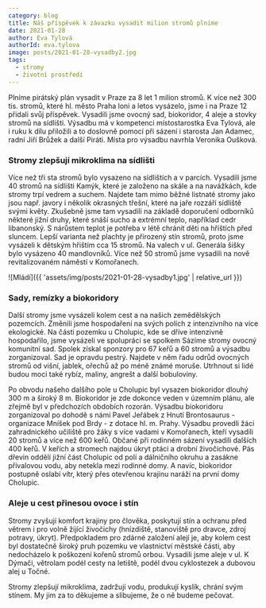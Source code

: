 ```yaml
---
category: blog
title: Náš příspěvek k závazku vysadit milion stromů plníme
date: 2021-01-28
author: Eva Tylová 
authorId: eva.tylova
image: posts/2021-01-28-vysadby2.jpg
tags:
  - stromy
  - životní prostředí
---
```


Plníme pirátský plán vysadit v Praze za 8 let 1 milion stromů. K více než 300 tis. stromů, které hl. město Praha loni a letos vysázelo, jsme i na Praze 12 přidali svůj příspěvek. Vysadili jsme ovocný sad, biokoridor, 4 aleje a stovky stromů na sídlišti. Výsadbu má v kompetenci místostarostka Eva Tylová, ale i ruku k dílu přiložili a to doslovně pomocí při sázení i starosta Jan Adamec, radní Jiří Brůžek a další Piráti. Místa pro výsadbu navrhla Veronika Oušková.

### Stromy zlepšují mikroklima na sídlišti
Více než tři sta stromů bylo vysazeno na sídlištích a v parcích. Vysadili jsme 40 stromů na sídlišti Kamýk, které je založeno na skále a na navážkách, kde stromy trpí vedrem a suchem. Najdete tam mimo běžné listnaté stromy jako jsou např. javory i několik okrasných třešní, které na jaře rozzáří sídliště svými květy. Zkušebně jsme tam vysadili na základě doporučení odborníků některé jižní druhy, které snáší sucho a extrémní teplo, například cedr libanonský. S nárůstem teplot je potřeba v létě chránit děti na hřištích před sluncem. Lepší varianta než plachty je přirozený stín stromů, proto jsme vysázeli k dětským hřištím cca 15 stromů. Na valech v ul. Generála šišky bylo vysázeno 40 mandlovníků. Více než 50 stromů jsme vysadili na nově revitalizovaném náměstí v Komořanech.

![Mládí]({{ 'assets/img/posts/2021-01-28-vysadby1.jpg' | relative_url }})

### Sady, remízky a biokoridory

Další stromy jsme vysázeli kolem cest a na našich zemědělských pozemcích. Změnili jsme hospodaření na svých polích z intenzivního na více ekologické. Na části pozemku u Cholupic, kde se dříve intenzivně hospodařilo, jsme vysázeli ve spolupráci se spolkem Sázíme stromy ovocný komunitní sad. Spolek získal sponzory pro 67 keřů a 60 stromů a výsadbu zorganizoval. Sad je opravdu pestrý. Najdete v něm řadu odrůd ovocných stromů od višní, jablek, ořechů až po méně známé moruše. Utrhnout si lidé budou moci také rybíz, maliny, angrešt a další bobuloviny.  

Po obvodu našeho dalšího pole u Cholupic byl vysazen biokoridor dlouhý 300 m a široký 8 m. Biokoridor je zde dokonce veden v územním plánu, ale zřejmě byl v předchozích obdobích rozorán. Výsadbu biokoridoru zorganizoval po dohodě s námi Pavel Jeřábek z Hnutí Brontosaurus - organizace Mníšek pod Brdy - z dotace hl. m. Prahy. Výsadbu provedli žáci zahradnického učiliště pro žáky s více vadami v Komořanech, kteří  vysadili 20 stromů a více než 600 keřů. Občané při rodinném sázení vysadili dalších 400 keřů. 
V  keřích a stromech najdou úkryt ptáci a drobní živočichové. Pás dřevin oddělí jižní část Cholupic od polí a dálničního okruhu a zasákne přívalovou vodu, aby netekla mezi rodinné domy. A navíc, biokoridor postupně oslabí vítr, který přes otevřenou krajinu naráží na první domy Cholupic. 

### Aleje u cest přinesou ovoce i stín
Stromy zvyšují komfort krajiny pro člověka, poskytují stín a ochranu před větrem i pro volně žijící živočichy (hnízdiště, stanoviště pro dravce, zdroj potravy, úkryt). Předpokladem pro zdárné založení alejí je, aby kolem cest byl dostatečně široký pruh pozemku ve vlastnictví městské části, aby nedocházelo k poškození kořenů stromů orbou. Vysadili jsme aleje v ul. K Dýmači, větrolam podél cesty na letiště, podél dvou cyklostezek a dubovou alej u Točné.  

 Stromy zlepšují mikroklima, zadržují vodu, produkují kyslík, chrání svým stínem. My jim za to děkujeme a slibujeme, že o ně budeme pečovat.
